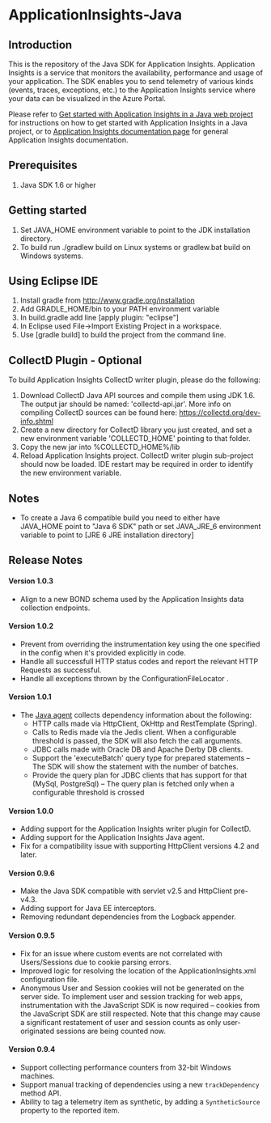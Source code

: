 ﻿ApplicationInsights-Java
========================
Introduction
------------
This is the repository of the Java SDK for Application Insights. Application Insights is a service that monitors the availability, performance and usage of your application. The SDK enables you to send telemetry of various kinds (events, traces, exceptions, etc.) to the Application Insights service where your data can be visualized in the Azure Portal.

Please refer to [Get started with Application Insights in a Java web project](https://azure.microsoft.com/en-us/documentation/articles/app-insights-java-get-started/) for instructions on how to get started with Application Insights in a Java project, or to [Application Insights documentation page](https://azure.microsoft.com/en-us/documentation/services/application-insights/) for general Application Insights documentation.

Prerequisites
-------------
1.  Java SDK 1.6 or higher

Getting started
---------------
1.  Set JAVA_HOME environment variable to point to the JDK installation directory.
2.  To build run ./gradlew build on Linux systems or gradlew.bat build on Windows systems.

Using Eclipse IDE
-----------------
1.  Install gradle from http://www.gradle.org/installation
2.  Add GRADLE_HOME/bin to your PATH environment variable
3.  In build.gradle add line [apply plugin: "eclipse"]
4.  In Eclipse used File->Import Existing Project in a workspace.
5.  Use [gradle build] to build the project from the command line.

CollectD Plugin - Optional
--------------------------
To build Application Insights CollectD writer plugin, please do the following:

1.  Download CollectD Java API sources and compile them using JDK 1.6.
    The output jar should be named: 'collectd-api.jar'.
    More info on compiling CollectD sources can be found here: https://collectd.org/dev-info.shtml
2.  Create a new directory for CollectD library you just created, and set a new environment variable 'COLLECTD_HOME'
    pointing to that folder.   
3.  Copy the new jar into %COLLECTD_HOME%/lib
4.  Reload Application Insights project. CollectD writer plugin sub-project should now be loaded.
    IDE restart may be required in order to identify the new environment variable.

Notes
-----
* To create a Java 6 compatible build you need to either have JAVA_HOME point to "Java 6 SDK" path or set JAVA_JRE_6 environment variable to point to [JRE 6 JRE installation directory]

Release Notes
-------------
#### Version 1.0.3
- Align to a new BOND schema used by the Application Insights data collection endpoints.

#### Version 1.0.2
- Prevent from overriding the instrumentation key using the one specified in the config when it's provided explicitly in code.
- Handle all successfull HTTP status codes and report the relevant HTTP Requests as successful.
- Handle all exceptions thrown by the ConfigurationFileLocator .

#### Version 1.0.1
- The [Java agent](app-insights-java-agent.md) collects dependency information about the following:
	- HTTP calls made via HttpClient, OkHttp and RestTemplate (Spring).
	- Calls to Redis made via the Jedis client. When a configurable threshold is passed, the SDK will also fetch the call arguments.
	- JDBC calls made with Oracle DB and Apache Derby DB clients.
	- Support the 'executeBatch' query type for prepared statements – The SDK will show the statement with the number of batches.
	- Provide the query plan for JDBC clients that has support for that (MySql, PostgreSql) – The query plan is fetched only when a configurable threshold is crossed

#### Version 1.0.0
- Adding support for the Application Insights writer plugin for CollectD.
- Adding support for the Application Insights Java agent.
- Fix for a compatibility issue with supporting HttpClient versions 4.2 and later.

#### Version 0.9.6
- Make the Java SDK compatible with servlet v2.5 and HttpClient pre-v4.3.
- Adding support for Java EE interceptors.
- Removing redundant dependencies from the Logback appender.

#### Version 0.9.5  
- Fix for an issue where custom events are not correlated with Users/Sessions due to cookie parsing errors.  
- Improved logic for resolving the location of the ApplicationInsights.xml configuration file.
- Anonymous User and Session cookies will not be generated on the server side. To implement user and session tracking for web apps, instrumentation with the JavaScript SDK is now required – cookies from the JavaScript SDK are still respected. Note that this change may cause a significant restatement of user and session counts as only user-originated sessions are being counted now.

#### Version 0.9.4
- Support collecting performance counters from 32-bit Windows machines.
- Support manual tracking of dependencies using a new ```trackDependency``` method API.
- Ability to tag a telemetry item as synthetic, by adding a ```SyntheticSource``` property to the reported item.
